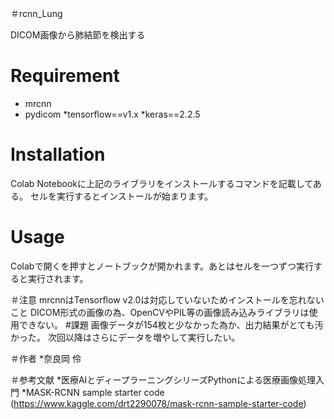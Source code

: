 ＃rcnn_Lung

DICOM画像から肺結節を検出する
 
# Requirement
 
* mrcnn
* pydicom
*tensorflow==v1.x
*keras==2.2.5

 
# Installation
 
Colab Notebookに上記のライブラリをインストールするコマンドを記載してある。
セルを実行するとインストールが始まります。

# Usage
Colabで開くを押すとノートブックが開かれます。あとはセルを一つずつ実行すると実行されます。

＃注意
mrcnnはTensorflow v2.0は対応していないためインストールを忘れないこと
DICOM形式の画像の為、OpenCVやPIL等の画像読み込みライブラリは使用できない。
#課題
画像データが154枚と少なかった為か、出力結果がとても汚かった。
次回以降はさらにデータを増やして実行したい。

＃作者
*奈良岡 伶

＃参考文献
*医療AIとディープラーニングシリーズPythonによる医療画像処理入門
*MASK-RCNN sample starter code
(https://www.kaggle.com/drt2290078/mask-rcnn-sample-starter-code)
 
